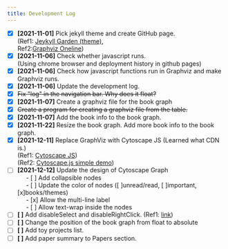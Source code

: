 ```yaml
---
title: Development Log
---
```


- [x] **[2021-11-01]** Pick jekyll theme and create GitHub page.<br/>
            (Ref1: [Jeykyll Garden (theme)](https://github.com/Jekyll-Garden/jekyll-garden.github.io),<br/>
             Ref2:[Graphviz Oneline](https://github.com/dreampuf/GraphvizOnline))<br/>
- [x] **[2021-11-06]** Check whether javascript runs.<br/>
             (Using chrome browser and deployment history in github pages)<br/>
- [x] **[2021-11-06]** Check how javascript functions run in Graphviz and make Graphviz runs.<br/>
- [x] **[2021-11-06]** Update the development log.<br/>
- [x] ~~Fix "log" in the navigation bar. Why does it float?~~<br/>
- [x] **[2021-11-07]** Create a graphviz file for the book graph<br/>
- [x] ~~Create a program for creating a graphviz file from the table.~~<br/>
- [x] **[2021-11-07]** Add the book info to the book graph.<br/>
- [x] **[2021-11-22]** Resize the book graph. Add more book info to the book graph. <br/>
- [x] **[2021-12-11]** Replace GraphViz with Cytoscape JS (Learned what CDN is.) <br/>
      (Ref1: [Cytoscape JS](https://js.cytoscape.org/#getting-started)) <br/>
      (Ref2: [Cytoscape.js simple demo](https://embed.plnkr.co/plunk/ki9w5R)) <br/>
- [ ] **[2021-12-12]** Update the design of Cytoscape Graph<br/>
&nbsp;&nbsp;&nbsp;&nbsp; - [ ] Add collapsible nodes <br/>
&nbsp;&nbsp;&nbsp;&nbsp; - [ ] Update the color of nodes ([ ]unread/read, [ ]important, [x]books/themes)<br/>
&nbsp;&nbsp;&nbsp;&nbsp; - [x] Allow the multi-line label <br/>
&nbsp;&nbsp;&nbsp;&nbsp; - [ ] Allow text-wrap inside the nodes <br/>
- [ ] **[ ]** Add disableSelect and disableRightClick. (Ref1: [link](https://chron.tistory.com/121))<br/>
- [ ] **[ ]** Change the position of the book graph from float to absolute <br/>
- [ ] **[ ]** Add toy projects list. <br/>
- [ ] **[ ]** Add paper summary to Papers section. <br/>
